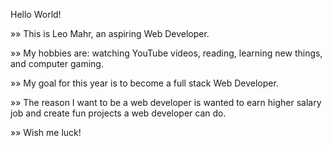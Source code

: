 Hello World!

»» This is Leo Mahr, an aspiring Web Developer.

»» My hobbies are: watching YouTube videos, reading, learning new things, and computer gaming.

»» My goal for this year is to become a full stack Web Developer.

»» The reason I want to be a web developer is wanted to earn higher salary job and create fun projects a web developer can do. 

»» Wish me luck!